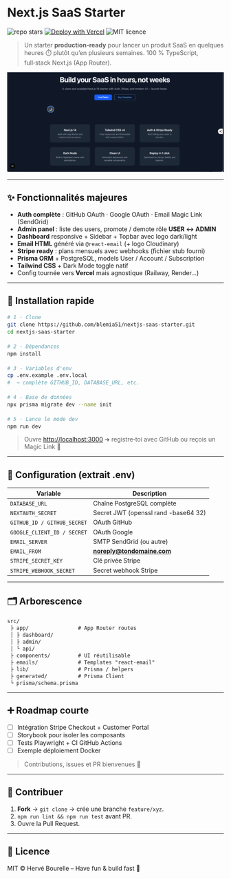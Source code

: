 # Next.js SaaS Starter

![repo stars](https://img.shields.io/github/stars/blemia51/nextjs-saas-starter?style=social)
[![Deploy with Vercel](https://vercel.com/button)](https://vercel.com/import/git)
![MIT licence](https://img.shields.io/badge/licence-MIT-blue.svg)

> Un starter **production‑ready** pour lancer un produit SaaS en quelques heures ⏱️ plutôt qu’en plusieurs semaines. 100 % TypeScript, full‑stack Next.js (App Router).

<p align="center">
  <img src="docs/demo-dashboard.png" alt="Demo screenshot" width="800"/>
</p>

---

## ✨ Fonctionnalités majeures

- **Auth complète** : GitHub OAuth · Google OAuth · Email Magic Link (SendGrid)
- **Admin panel** : liste des users, promote / demote rôle **USER ↔ ADMIN**
- **Dashboard** responsive + Sidebar + Topbar avec logo dark/light
- **Email HTML** généré via `@react-email` (+ logo Cloudinary)
- **Stripe ready** : plans mensuels avec webhooks (fichier stub fourni)
- **Prisma ORM** + PostgreSQL, models User / Account / Subscription
- **Tailwind CSS** + Dark Mode toggle natif
- Config tournée vers **Vercel** mais agnostique (Railway, Render…)

---

## 🚀 Installation rapide

```bash
# 1 · Clone
git clone https://github.com/blemia51/nextjs-saas-starter.git
cd nextjs-saas-starter

# 2 · Dépendances
npm install

# 3 · Variables d'env
cp .env.example .env.local
#  → complète GITHUB_ID, DATABASE_URL, etc.

# 4 · Base de données
npx prisma migrate dev --name init

# 5 · Lance le mode dev
npm run dev
```

> Ouvre <http://localhost:3000> ➜ registre‑toi avec GitHub ou reçois un Magic Link 💌

---

## 🔧 Configuration (extrait .env)

| Variable | Description |
|----------|-------------|
| `DATABASE_URL` | Chaîne PostgreSQL complète |
| `NEXTAUTH_SECRET` | Secret JWT (openssl rand -base64 32) |
| `GITHUB_ID / GITHUB_SECRET` | OAuth GitHub |
| `GOOGLE_CLIENT_ID / SECRET` | OAuth Google |
| `EMAIL_SERVER` | SMTP SendGrid (ou autre) |
| `EMAIL_FROM` | **noreply@tondomaine.com** |
| `STRIPE_SECRET_KEY` | Clé privée Stripe |
| `STRIPE_WEBHOOK_SECRET` | Secret webhook Stripe |

---

## 🗂️ Arborescence

```
src/
 ├ app/                # App Router routes
 │ ├ dashboard/
 │ ├ admin/
 │ └ api/
 ├ components/         # UI réutilisable
 ├ emails/             # Templates "react-email"
 ├ lib/                # Prisma / helpers
 ├ generated/          # Prisma Client
 └ prisma/schema.prisma
```

---

## ➕ Roadmap courte

- [ ] Intégration Stripe Checkout + Customer Portal
- [ ] Storybook pour isoler les composants
- [ ] Tests Playwright + CI GitHub Actions
- [ ] Exemple déploiement Docker

> Contributions, issues et PR bienvenues 🙏

---

## 🤝 Contribuer

1. **Fork** → `git clone` → crée une branche `feature/xyz`.
2. `npm run lint && npm run test` avant PR.
3. Ouvre la Pull Request.

---

## 📜 Licence

MIT © Hervé Bourelle – Have fun & build fast 🚀

